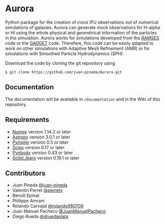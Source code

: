 # Aurora
Python package for the creation of mock IFU observations out of numerical simulations of galaxies. Aurora can generate mock observations for H-alpha or HI using the whole physical and geometrical information of the particles in the simulation. Aurora works for simulations developed from the [RAMSES](https://bitbucket.org/rteyssie/ramses/src/master/) code or the [GADGET](https://wwwmpa.mpa-garching.mpg.de/gadget/) code. Therefore, this code can be easily adapted to work on other simulations with Adaptive Mesh Refinement (AMR) or for simulations with Smoothed Particle Hydrodynamics (SPH). 

Download the code by cloning the git repository using

```
$ git clone https://github.com/juan-pineda/Aurora.git
```

## Documentation

The documentation will be available in `/documentation` and in the Wiki of this repository.

## Requirements
* [Numpy](https://numpy.org/install/) version 1.14.2 or later
* [Astropy](https://www.astropy.org/) version 3.0.1 or later
* [Pympler](https://pympler.readthedocs.io/en/latest/) version 0.5 or later
* [Scipy](https://www.scipy.org/install.html) version 0.17 or later
* [Pynbody](https://pynbody.github.io/pynbody/installation.html) version 0.43 or later
* [Scikit_learn](https://scikit-learn.org/stable/install.html) version 0.19.1 or later

## Contributors
* Juan Pineda [@juan-pineda](https://github.com/juan-pineda)
* Valentin Perret [@perretv](https://github.com/perretv)
* Benoît Epinat
* Philippe Amram
* Rolando Carvajal  [@rolando980709](https://github.com/rolando980709)
* Juan Manuel Pacheco [@JuanManuelPacheco](https://github.com/JuanManuelPacheco)
* Diego Rueda  [@druedaplata](https://github.com/druedaplata)
